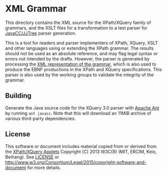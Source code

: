 # XML Grammar

This directory contains the XML source for the XPath/XQuery family 
of grammars, and the XSLT files for a transformation to a test parser 
for [JavaCC/JJTree](https://javacc.java.net/) parser generation.

This is a tool for readers and parser implementers of XPath, XQuery,
XSLT and other languages using or extending the XPath grammar.  The
results should not be used as an absolute reference, and may flag
legal syntax or errors not intended by the drafts.  However, the
parser is generated by processing the [XML representation of the
grammar](xpath-grammar.xml), which is also used to produce the EBNF
productions in the XPath and XQuery specifications.  This parser is
also used by the working groups to validate the integrity of the
grammar.


## Building

Generate the Java source code for the XQuery 3.0 parser with [Apache
Ant](http://ant.apache.org) by running `ant javacc`.  Note that this
will download an 11MiB archive of various third-party dependencies.


## License

This software or document includes material copied from or derived
from the [XPath/XQuery Applets](https://www.w3.org/2013/01/qt-applets/)
Copyright (C) 2013 W3C(R) (MIT, ERCIM, Keio, Beihang).  See
[LICENSE](LICENSE) or
http://www.w3.org/Consortium/Legal/2015/copyright-software-and-document
for more details.